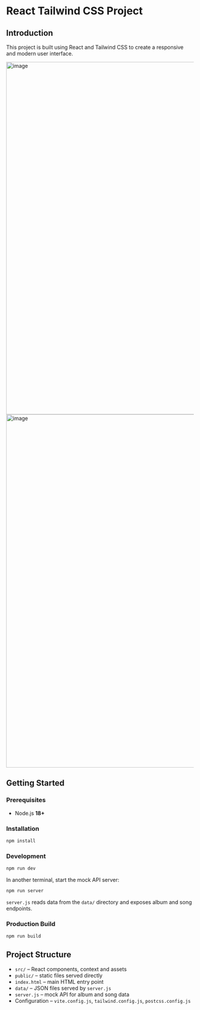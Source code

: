 # React Tailwind CSS Project

## Introduction

This project is built using React and Tailwind CSS to create a responsive and modern user interface.



<img width="947" alt="image" src="https://github.com/Souptik18/SpotifyClone/assets/62500243/642bb67a-9dc7-4e93-b6ac-940e8b1b41c1">

<img width="949" alt="image" src="https://github.com/Souptik18/SpotifyClone/assets/62500243/e533f598-60bd-4443-8883-79a7842bc647">

## Getting Started

### Prerequisites

- Node.js **18+**

### Installation

```bash
npm install
```

### Development

```bash
npm run dev
```

In another terminal, start the mock API server:

```bash
npm run server
```

`server.js` reads data from the `data/` directory and exposes album and song endpoints.

### Production Build

```bash
npm run build
```

## Project Structure

- `src/` – React components, context and assets
- `public/` – static files served directly
- `index.html` – main HTML entry point
- `data/` – JSON files served by `server.js`
- `server.js` – mock API for album and song data
- Configuration – `vite.config.js`, `tailwind.config.js`, `postcss.config.js`
